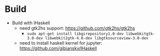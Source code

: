 # Build
- Build with IHaskell
  - need gtk2hs support: https://github.com/gtk2hs/gtk2hs
    - `sudo apt-get install libgirepository1.0-dev libwebkitgtk-3.0-dev libwebkit2gtk-4.0-dev libgtksourceview-3.0-dev`
  - need to install haskell kernel for jupyter: https://github.com/gibiansky/IHaskell
